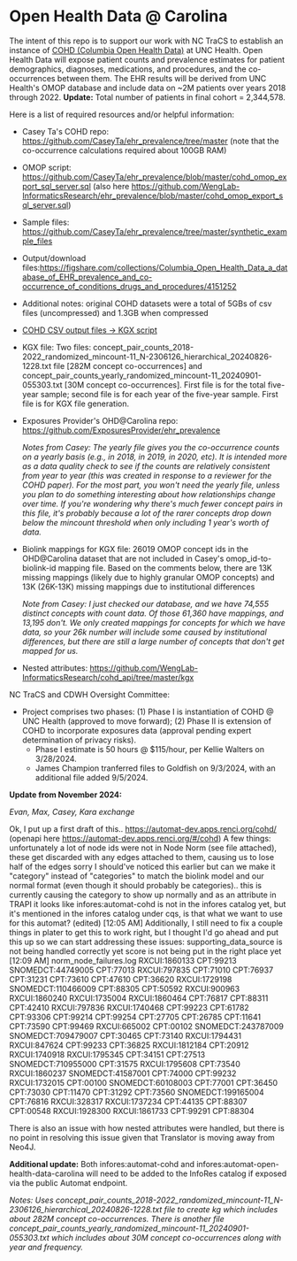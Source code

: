 # Open Health Data @ Carolina

The intent of this repo is to support our work with NC TraCS to establish an instance of [COHD (Columbia Open Health Data)](http://cohd.io/about.html) at UNC Health. Open Health Data will expose patient counts and prevalence estimates for patient demographics, diagnoses, medications, and procedures, and the co-occurrences between them. The EHR results will be derived from UNC Health's OMOP database and include data on ~2M patients over years 2018 through 2022. **Update:** Total number of patients in final cohort = 2,344,578.

Here is a list of required resources and/or helpful information:

   - Casey Ta's COHD repo: https://github.com/CaseyTa/ehr_prevalence/tree/master (note that the co-occurrence calculations required about 100GB RAM)

   - OMOP script: https://github.com/CaseyTa/ehr_prevalence/blob/master/cohd_omop_export_sql_server.sql (also here https://github.com/WengLab-InformaticsResearch/ehr_prevalence/blob/master/cohd_omop_export_sql_server.sql)

   - Sample files: https://github.com/CaseyTa/ehr_prevalence/tree/master/synthetic_example_files

   - Output/download files:https://figshare.com/collections/Columbia_Open_Health_Data_a_database_of_EHR_prevalence_and_co-occurrence_of_conditions_drugs_and_procedures/4151252

   - Additional notes: original COHD datasets were a total of 5GBs of csv files (uncompressed) and 1.3GB when compressed

   - [COHD CSV output files -> KGX script](https://drive.google.com/drive/folders/1AT_-7OUsovDxwt1O5MepLILfgTXnWu56?usp=drive_link)

   - KGX file: Two files: concept_pair_counts_2018-2022_randomized_mincount-11_N-2306126_hierarchical_20240826-1228.txt file [282M concept co-occurrences] and concept_pair_counts_yearly_randomized_mincount-11_20240901-055303.txt [30M concept co-occurrences]. First file is for the total five-year sample; second file is for each year of the five-year sample. First file is for KGX file generation.

   - Exposures Provider's OHD@Carolina repo: https://github.com/ExposuresProvider/ehr_prevalence 

     _Notes from Casey:
   The yearly file gives you the co-occurrence counts on a yearly basis (e.g., in 2018, in 2019, in 2020, etc). It is intended more as a data quality check to see if the counts are relatively consistent from year to year (this was created in response to a reviewer for the COHD paper). For the most part, you won't need the yearly file, unless you plan to do something interesting about how relationships change over time. If you're wondering why there's much fewer concept pairs in this file, it's probably because a lot of the rarer concepts drop down below the mincount threshold when only including 1 year's worth of data._

- Biolink mappings for KGX file: 26019 OMOP concept ids in the OHD@Carolina dataset that are not included in Casey's omop_id-to-biolink-id mapping file. Based on the comments below, there are 13K missing mappings (likely due to highly granular OMOP concepts) and 13K (26K-13K) missing mappings due to institutional differences

  _Note from Casey:
   I just checked our database, and we have 74,555 distinct concepts with count data. Of those 61,360 have mappings, and 13,195 don't. We only created mappings for concepts for which we have data, so your 26k number will include some caused by institutional differences, but there are still a large number of concepts that don't get mapped for us._

- Nested attributes: https://github.com/WengLab-InformaticsResearch/cohd_api/tree/master/kgx

NC TraCS and CDWH Oversight Committee: 

- Project comprises two phases: (1) Phase I is instantiation of COHD @ UNC Health (approved to move forward); (2) Phase II is extension of COHD to incorporate exposures data (approval pending expert determination of privacy risks).
   - Phase I estimate is 50 hours @ $115/hour, per Kellie Walters on 3/28/2024.
   - James Champion tranferred files to Goldfish on 9/3/2024, with an additional file added 9/5/2024.
 
**Update from November 2024:**

_Evan, Max, Casey, Kara exchange_

Ok, I put up a first draft of this.. https://automat-dev.apps.renci.org/cohd/ (openapi here https://automat-dev.apps.renci.org/#/cohd)
A few things:
unfortunately a lot of node ids were not in Node Norm (see file attached), these get discarded with any edges attached to them, causing us to lose half of the edges
sorry I should've noticed this earlier but can we make it "category" instead of "categories" to match the biolink model and our normal format (even though it should probably be categories).. this is currently causing the category to show up normally and as an attribute in TRAPI
it looks like infores:automat-cohd is not in the infores catalog yet, but it's mentioned in the infores catalog under cqs, is that what we want to use for this automat?
(edited)
[12:05 AM] Additionally, I still need to fix a couple things in plater to get this to work right, but I thought I'd go ahead and put this up so we can start addressing these issues:
supporting_data_source is not being handled correctly yet
score is not being put in the right place yet
[12:09 AM] norm_node_failures.log
RXCUI:1860133
CPT:99213
SNOMEDCT:44749005
CPT:77013
RXCUI:797835
CPT:71010
CPT:76937
CPT:31231
CPT:73610
CPT:47610
CPT:36620
RXCUI:1729198
SNOMEDCT:110466009
CPT:88305
CPT:50592
RXCUI:900963
RXCUI:1860240
RXCUI:1735004
RXCUI:1860464
CPT:76817
CPT:88311
CPT:42410
RXCUI:797836
RXCUI:1740468
CPT:99223
CPT:61782
CPT:93306
CPT:99214
CPT:99254
CPT:27705
CPT:26785
CPT:11641
CPT:73590
CPT:99469
RXCUI:665002
CPT:00102
SNOMEDCT:243787009
SNOMEDCT:709479007
CPT:30465
CPT:73140
RXCUI:1794431
RXCUI:847624
CPT:99233
CPT:36825
RXCUI:1812184
CPT:20912
RXCUI:1740918
RXCUI:1795345
CPT:34151
CPT:27513
SNOMEDCT:710955000
CPT:31575
RXCUI:1795608
CPT:73540
RXCUI:1860237
SNOMEDCT:41587001
CPT:74000
CPT:99232
RXCUI:1732015
CPT:00100
SNOMEDCT:60108003
CPT:77001
CPT:36450
CPT:73030
CPT:11470
CPT:31292
CPT:73560
SNOMEDCT:199165004
CPT:76816
RXCUI:328317
RXCUI:1737234
CPT:44135
CPT:88307
CPT:00548
RXCUI:1928300
RXCUI:1861733
CPT:99291
CPT:88304

There is also an issue with how nested attributes were handled, but there is no point in resolving this issue given that Translator is moving away from Neo4J.

**Additional update:**
Both infores:automat-cohd and infores:automat-open-health-data-carolina will need to be added to the InfoRes catalog if exposed via the public Automat endpoint.



   _Notes: Uses concept_pair_counts_2018-2022_randomized_mincount-11_N-2306126_hierarchical_20240826-1228.txt file to create kg which includes about 282M concept co-occurrences. There is another file concept_pair_counts_yearly_randomized_mincount-11_20240901-055303.txt which includes about 30M concept co-occurrences along with year and frequency._
